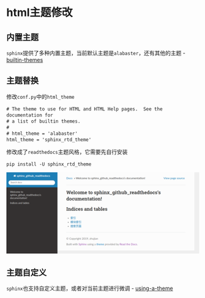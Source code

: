 
# html主题修改

## 内置主题

`sphinx`提供了多种内置主题，当前默认主题是`alabaster`，还有其他的主题 - [builtin-themes](http://www.sphinx-doc.org/en/master/usage/theming.html#builtin-themes)

## 主题替换

修改`conf.py`中的`html_theme`

```
# The theme to use for HTML and HTML Help pages.  See the documentation for
# a list of builtin themes.
#
# html_theme = 'alabaster'
html_theme = 'sphinx_rtd_theme'
```

修改成了`readthedocs`主题风格，它需要先自行安装

    pip install -U sphinx_rtd_theme

![](./imgs/sphinx_rtd_theme.png)

## 主题自定义

`sphinx`也支持自定义主题，或者对当前主题进行微调 - [using-a-theme](http://www.sphinx-doc.org/en/master/usage/theming.html#using-a-theme)
